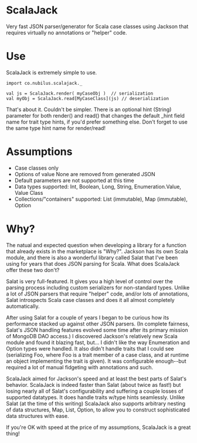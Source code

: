# ScalaJack

Very fast JSON parser/generator for Scala case classes using Jackson that requires virtually no annotations
or "helper" code.

# Use

ScalaJack is extremely simple to use.

	import co.nubilus.scalajack._

	val js = ScalaJack.render( myCaseObj )  // serialization
	val myObj = ScalaJack.read[MyCaseClass](js) // deserialization

That's about it.  Couldn't be simpler.  There is an optional hint (String) parameter for both render() and read()
that changes the default \_hint field name for trait type hints, if you'd prefer something else.  Don't forget
to use the same type hint name for render/read!

# Assumptions

- Case classes only
- Options of value None are removed from generated JSON
- Default parameters are not supported at this time
- Data types supported: Int, Boolean, Long, String, Enumeration.Value, Value Class
- Collections/"containers" supported: List (immutable), Map (immutable), Option

# Why?

The natual and expected question when developing a library for a function that already exists in the marketplace 
is "Why?".  Jackson has its own Scala module, and there is also a wonderful library called Salat that I've been 
using for years that does JSON parsing for Scala.  What does ScalaJack offer these two don't?

Salat is very full-featured.  It gives you a high level of control over the parsing process including
custom serializers for non-standard types.  Unlike a lot of JSON parsers that require "helper" code, and/or lots
of annotations, Salat introspects Scala case classes and does it all almost completely automatically.

After using Salat for a couple of years I began to be curious how its performance stacked up against other JSON 
parsers.  (In complete fairness, Salat's JSON handling features evolved some time after its primary mission of 
MongoDB DAO access.)  I discovered Jackson's relatively new Scala module and found it blazing fast, but...  I 
didn't like the way Enumeration and Option types were handled.  It also didn't handle traits that I could see 
(serializing Foo, where Foo is a trait member of a case class, and at runtime an object implementing the trait 
is given).  It was configurable enough--but required a lot of manual fidgeting with annotations and such.  

ScalaJack aimed for Jackson's speed and at least the best parts of Salat's behavior.  ScalaJack is indeed faster
than Salat (about twice as fast!) but losing nearly all of Salat's configurability and suffering a couple losses of 
supported datatypes.  It does handle traits w/type hints seamlessly.  Unlike Salat (at the time of this writing)
ScalaJack also supports arbitrary nesting of data structures, Map, List, Option, to allow you to construct
sophisticated data structures with ease.

If you're OK with speed at the price of my assumptions, ScalaJack is a great thing!
